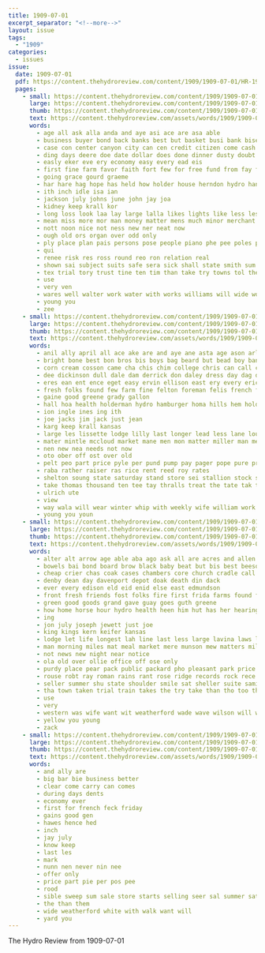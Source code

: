 ```yaml
---
title: 1909-07-01
excerpt_separator: "<!--more-->"
layout: issue
tags:
  - "1909"
categories:
  - issues
issue:
  date: 1909-07-01
  pdf: https://content.thehydroreview.com/content/1909/1909-07-01/HR-1909-07-01.pdf
  pages:
    - small: https://content.thehydroreview.com/content/1909/1909-07-01/small/HR-1909-07-01-01.jpg
      large: https://content.thehydroreview.com/content/1909/1909-07-01/large/HR-1909-07-01-01.jpg
      thumb: https://content.thehydroreview.com/content/1909/1909-07-01/thumbnails/HR-1909-07-01-01.jpg
      text: https://content.thehydroreview.com/assets/words/1909/1909-07-01/HR-1909-07-01-01.txt
      words:
        - age all ask alla anda and aye asi ace are asa able
        - business buyer bond back banks best but basket busi bank bisel both bie bem bring blas book big boy boys brain been beats block
        - case con center canyon city can cen credit citizen come cash caddo course call county cost comes clear cove cee cal
        - ding days deere doe date dollar does done dinner dusty doubt
        - easly eker eve ery economy easy every ead eis
        - first fine farm favor faith fort few for free fund from fay factor fire far
        - going grace gourd graeme
        - har hare hag hope has held how holder house herndon hydro hand head
        - ith inch idle isa ian
        - jackson july johns june john jay joa
        - kidney keep krall kor
        - long loss look laa lay large lalla likes lights like less lesson line little lala lame loan lial lee lucky loose
        - mean miss more mor man money matter mens much minor merchant means mal may
        - nott noon nice not ness new ner neat now
        - ough old ors organ over odd only
        - ply place plan pais persons pose people piano phe pee poles purchase pleasant potters preacher part pore person pass pay pace pema pro public
        - qui
        - renee risk res ross round reo ron relation real
        - shown sai subject suits safe sera sick shall state smith sum say sien sae save supply slot streets surplus short special show song sour stall sharp school sane schools see sun service selling strong small sunday shelton set store sikes standard such suy stock
        - tex trial tory trust tine ten tim than take try towns tol the town table them toward ties tat then
        - use
        - very ven
        - wares well walter work water with works williams will wide worth weak world wagon wells west wate wass why was
        - young you
        - zee
    - small: https://content.thehydroreview.com/content/1909/1909-07-01/small/HR-1909-07-01-02.jpg
      large: https://content.thehydroreview.com/content/1909/1909-07-01/large/HR-1909-07-01-02.jpg
      thumb: https://content.thehydroreview.com/content/1909/1909-07-01/thumbnails/HR-1909-07-01-02.jpg
      text: https://content.thehydroreview.com/assets/words/1909/1909-07-01/HR-1909-07-01-02.txt
      words:
        - anil ally april all ace ake are and aye ane asta age ason arle american
        - bright bone best bon bros bis boys bag beard but bead boy bank blane big brace ber back blacks business bay book bayard bope bodey
        - corn cream cosson came cha chis chim college chris can call charley clair city
        - dee dickinson dull dale dam derrick don daley dress day dag dilworth din ditter dollar driver
        - eres ean ent ence eget easy ervin ellison east ery every eric
        - fresh folks found few farm fine felton foreman felis french from fathi fron for fuss france friedman
        - gaine good greene grady gallon
        - hall hoa health holderman hydro hamburger homa hills hem hold him home handle habben horse heater henry high has
        - ion ingle ines ing ith
        - joe jacks jim jack just jean
        - karg keep krall kansas
        - large les lissette lodge lilly last longer lead less lane louis line losing long lene let lee later
        - mater mintle mccloud market mane men mon matter miller man merica
        - nen new nea needs not now
        - oto ober off ost over old
        - pelt peo part price pyle per pund pump pay pager pope pure props pere points
        - raba rather raiser ras rice rent reed roy rates
        - shelton soung state saturday stand store sei stallion stock shows saving sith son sin serge service sultan soto season standard sun sunday sinclair seed sie soy shelby start styles sata sunny south sand
        - take thomas thousand ten tee tay thralls treat the tate tak tase test then tala town tey
        - ulrich ute
        - view
        - way wala will wear winter whip with weekly wife william work wil wheel wright wools was wold working wish wah winner webb white wint
        - young you youn
    - small: https://content.thehydroreview.com/content/1909/1909-07-01/small/HR-1909-07-01-03.jpg
      large: https://content.thehydroreview.com/content/1909/1909-07-01/large/HR-1909-07-01-03.jpg
      thumb: https://content.thehydroreview.com/content/1909/1909-07-01/thumbnails/HR-1909-07-01-03.jpg
      text: https://content.thehydroreview.com/assets/words/1909/1909-07-01/HR-1909-07-01-03.txt
      words:
        - alter alt arrow age able aba ago ask all are acres and allen asing
        - bowels bai bond board brow black baby beat but bis best beeson butter brought bradley birden baptist byron bollinger buy beals brings bol belleville bros bas big bar brown been bank business bottle bus buyer
        - cheap crier chas coak cases chambers core church cradle call county came city cora ceo charley clay colorado col clock come cream cares cash coin court caller case clinton
        - denby dean day davenport depot doak death din dack
        - ever every edison eld eid enid else east edmundson
        - front fresh friends fost folks fire first frida farms found few farm fett famous fing fine friday from fred for fate
        - green good goods grand gave guay goes guth greene
        - how home horse hour hydro health heen him hut has her hearing had hopes hold hen house hatcher held holding hens
        - ing
        - jon july joseph jewett just joe
        - king kings kern keifer kansas
        - lodge let life longest lah line last less large lavina laws land lincoln lae like low lack left late lapsley linger lighten
        - man morning miles mat meal market mere munson mew matters mill made most mane mate monday mare more music mary miss melrose mamie may master
        - not news new night near notice
        - ola old over ollie office off ose only
        - purdy place pear pack public packard pho pleasant park price pelton petit per part par pope
        - rouse robt ray roman rains rant rose ridge records rock rece roy roll rent rey ralph reid res rea
        - seller summer shu state shoulder smile sat sheller suite sami sells standard sale stray scott smith sad saturday south son sard stolen sermons space such she second school smoke six sae shreck store still see sunday sick stole sieg sun stover springs states sell storm sims september snyder sister short stone surgeon stroke square
        - tha town taken trial train takes the try take than tho too then them
        - use
        - very
        - western was wife want wit weatherford wade wave wilson will wind wellington way wyatt wilbur woods watch wonder weeks works waters with week work word war
        - yellow you young
        - zack
    - small: https://content.thehydroreview.com/content/1909/1909-07-01/small/HR-1909-07-01-04.jpg
      large: https://content.thehydroreview.com/content/1909/1909-07-01/large/HR-1909-07-01-04.jpg
      thumb: https://content.thehydroreview.com/content/1909/1909-07-01/thumbnails/HR-1909-07-01-04.jpg
      text: https://content.thehydroreview.com/assets/words/1909/1909-07-01/HR-1909-07-01-04.txt
      words:
        - and ally are
        - big bar bie business better
        - clear come carry can comes
        - during days dents
        - economy ever
        - first for french feck friday
        - gains good gen
        - hawes hence hed
        - inch
        - jay july
        - know keep
        - last les
        - mark
        - nunn nen never nin nee
        - offer only
        - price part pie per pos pee
        - rood
        - sible sweep sum sale store starts selling seer sal summer saturday sear stocks staples silks suits special stock
        - the than them
        - wide weatherford white with walk want will
        - yard you
---
```


The Hydro Review from 1909-07-01

<!--more-->

